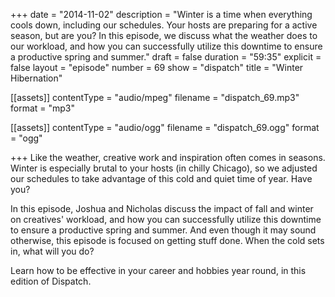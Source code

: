 +++
date = "2014-11-02"
description = "Winter is a time when everything cools down, including our schedules. Your hosts are preparing for a active season, but are you? In this episode, we discuss what the weather does to our workload, and how you can successfully utilize this downtime to ensure a productive spring and summer."
draft = false
duration = "59:35"
explicit = false
layout = "episode"
number = 69
show = "dispatch"
title = "Winter Hibernation"

[[assets]]
  contentType = "audio/mpeg"
  filename = "dispatch_69.mp3"
  format = "mp3"

[[assets]]
  contentType = "audio/ogg"
  filename = "dispatch_69.ogg"
  format = "ogg"

+++
Like the weather, creative work and inspiration often comes in seasons. Winter is especially brutal to your hosts (in chilly Chicago), so we adjusted our schedules to take advantage of this cold and quiet time of year. Have you?

In this episode, Joshua and Nicholas discuss the impact of fall and winter on creatives' workload, and how you can successfully utilize this downtime to ensure a productive spring and summer. And even though it may sound otherwise, this episode is focused on getting stuff done. When the cold sets in, what will you do?

Learn how to be effective in your career and hobbies year round, in this edition of Dispatch.